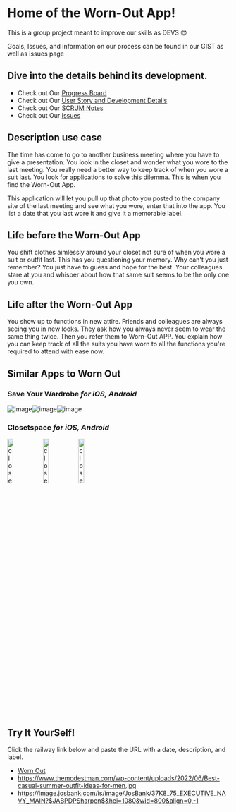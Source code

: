 # Home of the Worn-Out App!

This is a group project meant to improve our skills as DEVS 😎

Goals, Issues, and information on our process can be found in our GIST as well as issues page

## Dive into the details behind its development.

- Check out Our [Progress Board](https://github.com/users/FlameRender/projects/1)
- Check out Our [User Story and Development Details](https://gist.github.com/FlameRender/bea3fca3546f3b9422d55f65feda8669#feature-goals)
- Check out Our [SCRUM Notes](https://github.com/FlameRender/worn-out/wiki)
- Check out Our [Issues](https://github.com/FlameRender/worn-out/issues)

## Description use case

The time has come to go to another business meeting where you have to give a presentation. You look in the closet and wonder what you wore
to the last meeting. You really need a better way to keep track of when you wore a suit last. You look for applications to solve this dilemma.
This is when you find the Worn-Out App.

This application will let you pull up that photo you posted to the company site of the last meeting and see what you wore, enter that into the app.
You list a date that you last wore it and give it a memorable label.

## Life before the Worn-Out App

You shift clothes aimlessly around your closet not sure of when you wore a suit or outfit last.
This has you questioning your memory. Why can't you just remember? You just have to guess and hope for the best.
Your colleagues stare at you and whisper about how that same suit seems to be the only one you own.

## Life after the Worn-Out App

You show up to functions in new attire. Friends and colleagues are always seeing you in new looks. They ask how you always never
seem to wear the same thing twice. Then you refer them to Worn-Out APP. You explain how you can keep track of all the suits you have worn
to all the functions you're required to attend with ease now.

## Similar Apps to Worn Out

### Save Your Wardrobe _for iOS, Android_

![image](https://cdn.shortpixel.ai/spai/w_163+q_lossy+ret_img+to_webp/https://thetechfashionista.com/wp-content/uploads/2021/08/outfit-planning-app-10.jpg)![image](https://cdn.shortpixel.ai/spai/w_163+q_lossy+ret_img+to_webp/https://thetechfashionista.com/wp-content/uploads/2021/08/outfit-planning-app-11.jpg)![image](https://cdn.shortpixel.ai/spai/w_163+q_lossy+ret_img+to_webp/https://thetechfashionista.com/wp-content/uploads/2021/08/outfit-planning-app-12.jpg)

### Closetspace _for iOS, Android_

<img src="https://cdn.shortpixel.ai/spai/w_163+q_lossy+ret_img+to_webp/https://thetechfashionista.com/wp-content/uploads/2021/08/outfit-planning-app-28.jpg" alt="closetspace" width="16%" height="16%"/><img src="https://cdn.shortpixel.ai/spai/w_163+q_lossy+ret_img+to_webp/https://thetechfashionista.com/wp-content/uploads/2021/08/outfit-planning-app-29.jpg" alt="closetspace2" width="16%" height="16%" /><img src="https://cdn.shortpixel.ai/spai/w_163+q_lossy+ret_img+to_webp/https://thetechfashionista.com/wp-content/uploads/2021/08/outfit-planning-app-30.jpg" alt="closetspace3" width="16%" height="16%" />

## Try It YourSelf!
Click the railway link below and paste the URL with a date, description, and label.
* [Worn Out](https://wornout.up.railway.app/)
* https://www.themodestman.com/wp-content/uploads/2022/06/Best-casual-summer-outfit-ideas-for-men.jpg
* https://image.josbank.com/is/image/JosBank/37K8_75_EXECUTIVE_NAVY_MAIN?$JABPDPSharpen$&hei=1080&wid=800&align=0,-1
